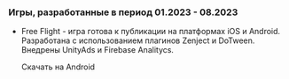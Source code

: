 ### Игры, разработанные в период 01.2023 - 08.2023

- Free Flight - игра готова к публикации на платформах iOS и Android. Разработана с использованием плагинов Zenject и DoTween. Внедрены UnityAds и Firebase Analitycs.

  Скачать на Android
